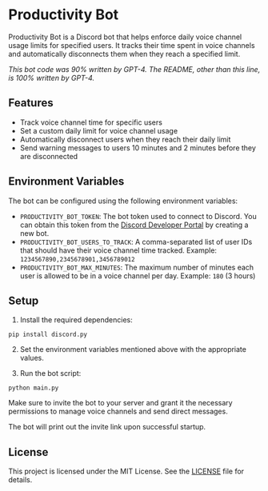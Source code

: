 # Productivity Bot

Productivity Bot is a Discord bot that helps enforce daily voice channel usage limits for specified users. It tracks their time spent in voice channels and automatically disconnects them when they reach a specified limit.

*This bot code was 90% written by GPT-4. The README, other than this line, is 100% written by GPT-4.*

## Features

- Track voice channel time for specific users
- Set a custom daily limit for voice channel usage
- Automatically disconnect users when they reach their daily limit
- Send warning messages to users 10 minutes and 2 minutes before they are disconnected

## Environment Variables

The bot can be configured using the following environment variables:

- `PRODUCTIVITY_BOT_TOKEN`: The bot token used to connect to Discord. You can obtain this token from the [Discord Developer Portal](https://discord.com/developers/applications) by creating a new bot.
- `PRODUCTIVITY_BOT_USERS_TO_TRACK`: A comma-separated list of user IDs that should have their voice channel time tracked. Example: `1234567890,2345678901,3456789012`
- `PRODUCTIVITY_BOT_MAX_MINUTES`: The maximum number of minutes each user is allowed to be in a voice channel per day. Example: `180` (3 hours)

## Setup

1. Install the required dependencies:

```
pip install discord.py
```

2. Set the environment variables mentioned above with the appropriate values.

3. Run the bot script:

```
python main.py
```

Make sure to invite the bot to your server and grant it the necessary permissions
to manage voice channels and send direct messages.

The bot will print out the invite link upon successful startup.

## License

This project is licensed under the MIT License. See the [LICENSE](LICENSE) file for details.
